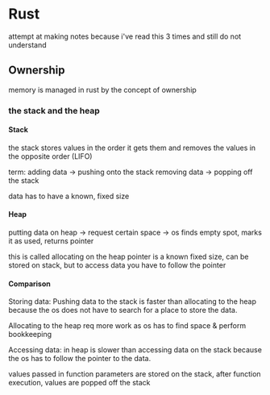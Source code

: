 # Rust

attempt at making notes because i've read this 3 times and still do not understand

## Ownership

memory is managed in rust by the concept of ownership

### the stack and the heap

#### Stack
the stack stores values in the order it gets them and removes the values in the opposite order (LIFO)

term:
adding data -> pushing onto the stack
removing data -> popping off the stack

data has to have a known, fixed size

#### Heap
putting data on heap -> request certain space -> os finds empty spot, marks it as used, returns pointer

this is called allocating on the heap
pointer is a known fixed size, can be stored on stack, but to access data you have to follow the pointer

#### Comparison
Storing data: Pushing data to the stack is faster than allocating to the heap because the os does not have to search for a place to store the data. 

Allocating to the heap req more work as os has to find space & perform bookkeeping

Accessing data: in heap is slower than accessing data on the stack because the os has to follow the pointer to the data.

values passed in function parameters are stored on the stack, after function execution, values are popped off the stack